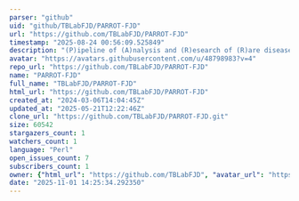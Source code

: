 ```yaml
---
parser: "github"
uid: "github/TBLabFJD/PARROT-FJD"
url: "https://github.com/TBLabFJD/PARROT-FJD"
timestamp: "2025-08-24 00:56:09.525849"
description: "(P)ipeline of (A)nalysis and (R)esearch of (R)are diseases (O)ptimized in (T)blab-Fundación Jiménez Díaz. "
avatar: "https://avatars.githubusercontent.com/u/48798983?v=4"
repo_url: "https://github.com/TBLabFJD/PARROT-FJD"
name: "PARROT-FJD"
full_name: "TBLabFJD/PARROT-FJD"
html_url: "https://github.com/TBLabFJD/PARROT-FJD"
created_at: "2024-03-06T14:04:45Z"
updated_at: "2025-05-21T12:22:46Z"
clone_url: "https://github.com/TBLabFJD/PARROT-FJD.git"
size: 60542
stargazers_count: 1
watchers_count: 1
language: "Perl"
open_issues_count: 7
subscribers_count: 1
owner: {"html_url": "https://github.com/TBLabFJD", "avatar_url": "https://avatars.githubusercontent.com/u/48798983?v=4", "login": "TBLabFJD", "type": "User"}
date: "2025-11-01 14:25:34.292350"
---
```

